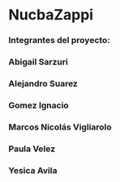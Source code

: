 # NucbaZappi

### **Integrantes del proyecto:**

### Abigail Sarzuri

### Alejandro Suarez

### Gomez Ignacio

### Marcos Nicolás Vigliarolo

### Paula Velez

### Yesica Avila
